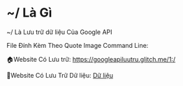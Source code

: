 # ~/ Là Gì

~/ Là Lưu trữ dữ liệu Của Google API 

File Đính Kèm Theo Quote Image Command Line:

🏠Website Có Lưu trữ: https://googleapiluutru.glitch.me/1:/

🔔Website Có Lưu Trữ Dữ liệu: [Dữ liệu](https://googleapiluutru.glitch.me/dulieu.html?disk=1&url=googleapiluutru.com)
